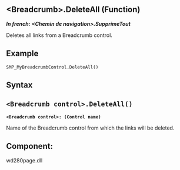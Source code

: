 


## &lt;Breadcrumb&gt;.DeleteAll (Function)

***In french: &lt;Chemin de navigation&gt;.SupprimeTout***



<a name="XUse"></a>
<a name="Use"></a>
<a name="description"></a>
Deletes all links from a Breadcrumb control.


<a name="Example1"></a>
<a name="sample_code"></a>

## Example


```wl
SMP_MyBreadcrumbControl.DeleteAll()
```

<a name="XSYNTAX"></a>
<a name="SYNTAX1"></a>

## Syntax

`<Breadcrumb control>.DeleteAll()`
---

**`<Breadcrumb control>: (Control name)`**

Name of the Breadcrumb control from which the links will be deleted.



<a name="XComponent"></a>

## Component:
wd280page.dll
